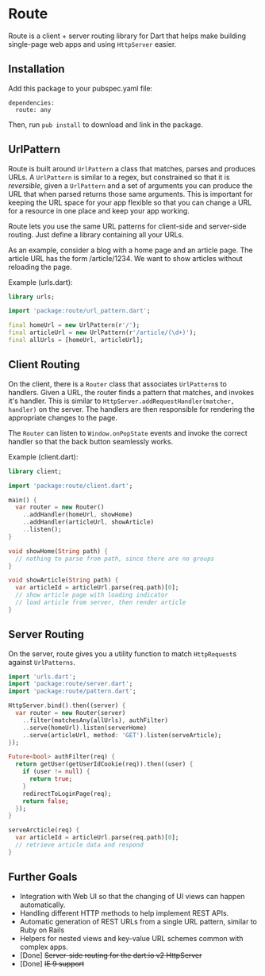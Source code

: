 Route
=====

Route is a client + server routing library for Dart that helps make building
single-page web apps and using `HttpServer` easier.

Installation
------------

Add this package to your pubspec.yaml file:

    dependencies:
      route: any
      
Then, run `pub install` to download and link in the package.

UrlPattern
----------

Route is built around `UrlPattern` a class that matches, parses and produces
URLs. A `UrlPattern` is similar to a regex, but constrained so that it is
_reversible_, given a `UrlPattern` and a set of arguments you can produce the
URL that when parsed returns those same arguments. This is important for keeping
the URL space for your app flexible so that you can change a URL for a resource
in one place and keep your app working.

Route lets you use the same URL patterns for client-side and server-side
routing. Just define a library containing all your URLs.

As an example, consider a blog with a home page and an article page. The article
URL has the form /article/1234. We want to show articles without reloading the
page.

Example (urls.dart):

```dart
library urls;

import 'package:route/url_pattern.dart';

final homeUrl = new UrlPattern(r'/');
final articleUrl = new UrlPattern(r'/article/(\d+)');
final allUrls = [homeUrl, articleUrl];
```

Client Routing
--------------

On the client, there is a `Router` class that associates `UrlPattern`s
to handlers. Given a URL, the router finds a pattern that matches, and invokes
it's handler. This is similar to
`HttpServer.addRequestHandler(matcher, handler)` on the server. The handlers
are then responsible for rendering the appropriate changes to the page.

The `Router` can listen to `Window.onPopState` events and invoke the correct
handler so that the back button seamlessly works.

Example (client.dart):

```dart
library client;

import 'package:route/client.dart';

main() {
  var router = new Router()
    ..addHandler(homeUrl, showHome)
    ..addHandler(articleUrl, showArticle)
    ..listen();
}

void showHome(String path) {
  // nothing to parse from path, since there are no groups
}

void showArticle(String path) {
  var articleId = articleUrl.parse(req.path)[0];
  // show article page with loading indicator
  // load article from server, then render article
}
```

Server Routing
--------------

On the server, route gives you a utility function to match `HttpRequest`s
against `UrlPatterns`.

```dart
import 'urls.dart';
import 'package:route/server.dart';
import 'package:route/pattern.dart';

HttpServer.bind().then((server) {
  var router = new Router(server)
    ..filter(matchesAny(allUrls), authFilter)
    ..serve(homeUrl).listen(serverHome)
    ..serve(articleUrl, method: 'GET').listen(serveArticle);
});

Future<bool> authFilter(req) {
  return getUser(getUserIdCookie(req)).then((user) {
    if (user != null) {
      return true;
    }
    redirectToLoginPage(req);
    return false;
  });
}

serveArcticle(req) {
  var articleId = articleUrl.parse(req.path)[0];
  // retrieve article data and respond
}
```

Further Goals
-------------

 * Integration with Web UI so that the changing of UI views can happen
   automatically.
 * Handling different HTTP methods to help implement REST APIs.
 * Automatic generation of REST URLs from a single URL pattern, similar to Ruby
   on Rails
 * Helpers for nested views and key-value URL schemes common with complex apps.
 * [Done] ~~Server-side routing for the dart:io v2 HttpServer~~
 * [Done] ~~IE 9 support~~
